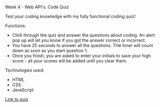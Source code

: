Week 4 - Web API's: Code Quiz

Test your coding knowledge with my fully functional coding quiz! 

Functions:
* Click through the quiz and answer the questions about coding. An alert pop up will let you know if you got the answer correct or incorrect.
* You have 25 seconds to answer all the questions. THe timer will count down as soon as you start question 1.
* Once you finish, you are asked to enter your initials to save your high score - all your scores will be added until you clear them.

Technologies used:
* HTML
* CSS
* JavaScript

[Link to quiz](https://maeganwyrzykowski.github.io/Coding_Quiz/)
